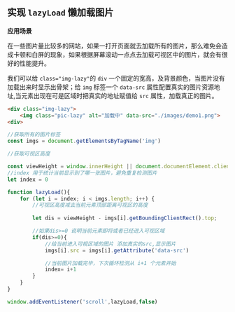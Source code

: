 ## 实现 `lazyLoad` 懒加载图片

**应用场景**

在一些图片量比较多的网站，如果一打开页面就去加载所有的图片，那么难免会造成卡顿和白屏的现象，如果根据屏幕滚动一点点去加载可视区中的图片，就会有很好的性能提升。


我们可以给 `class="img-lazy"`的 `div` 一个固定的宽高，及背景颜色，当图片没有加载出来时显示出骨架；给 `img` 标签一个 `data-src` 属性配置真实的图片资源地址,当元素出现在可是区域时把真实的地址赋值给 `src` 属性，加载真正的图片。

```html
<div class="img-lazy">
    <img class="pic-lazy" alt="加载中" data-src="./images/demo1.png">
<div>
```

```javascript
//获取所有的图片标签
const imgs = document.getElementsByTagName('img')

//获取可视区高度

const viewHeight = window.innerHeight || document.documentElement.clientHeight;
//index 用于统计当前显示到了哪一张图片，避免重复检测图片
let index = 0

function lazyLoad(){
    for (let i = index; i < imgs.length; i++) {
        //可视区高度减去当前元素顶部距离可视区的高度
        
        let dis = viewHeight - imgs[i].getBoundingClientRect().top;

        //如果dis>=0 说明当前元素即将或者已经进入可视区域
        if(dis>=0){
            //给当前进入可视区域的图片 添加真实的src,显示图片
            imgs[i].src = imgs[i].getAttribute('data-src')

            //当前图片加载完毕，下次循环检测从 i+1 个元素开始
            index= i+1
        }
    }
}

window.addEventListener('scroll',lazyLoad,false)
             
```
